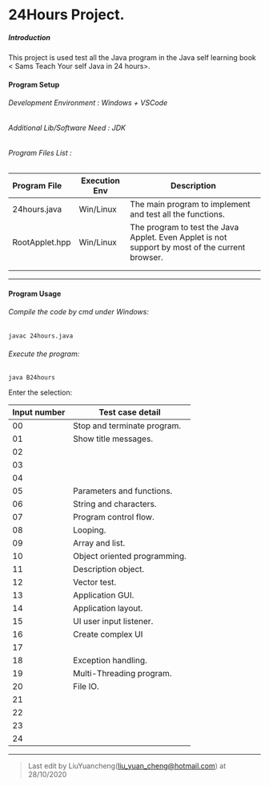 # 24Hours Project.

##### Introduction

This project is used test all the Java program in the Java self learning book < Sams Teach Your self Java in 24 hours>.

#### Program Setup

###### Development Environment : Windows + VSCode

###### Additional Lib/Software Need : JDK

###### Program Files List :

| Program File   | Execution Env | Description                                                  |
| :------------- | ------------- | ------------------------------------------------------------ |
| 24hours.java   | Win/Linux     | The main program to implement and test all the functions.    |
| RootApplet.hpp | Win/Linux     | The program to test the Java Applet. Even Applet is not support by most of the current browser. |
|                |               |                                                              |
|                |               |                                                              |

------

#### Program Usage

###### Compile the code by cmd under Windows: 

```
javac 24hours.java
```

###### Execute the program: 

```
java B24hours
```

Enter the selection: 

| Input number | Test case detail             |
| ------------ | ---------------------------- |
| 00           | Stop and terminate program.  |
| 01           | Show title messages.         |
| 02           |                              |
| 03           |                              |
| 04           |                              |
| 05           | Parameters and functions.    |
| 06           | String and characters.       |
| 07           | Program control flow.        |
| 08           | Looping.                     |
| 09           | Array and list.              |
| 10           | Object oriented programming. |
| 11           | Description object.          |
| 12           | Vector test.                 |
| 13           | Application GUI.             |
| 14           | Application layout.          |
| 15           | UI user input listener.      |
| 16           | Create complex UI            |
| 17           |                              |
| 18           | Exception handling.          |
| 19           | Multi-Threading program.     |
| 20           | File IO.                     |
| 21           |                              |
| 22           |                              |
| 23           |                              |
| 24           |                              |





------



> Last edit by LiuYuancheng(liu_yuan_cheng@hotmail.com) at 28/10/2020